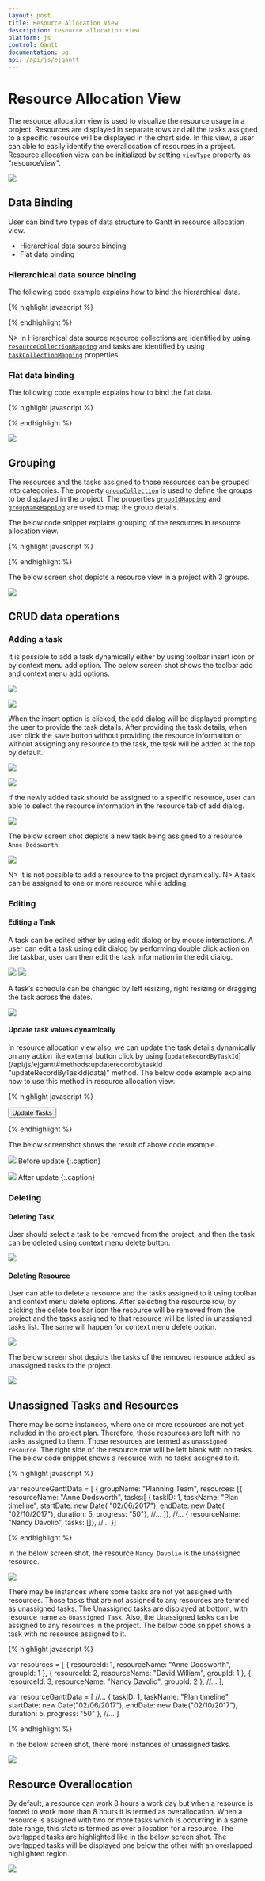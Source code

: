 ```yaml
---
layout: post
title: Resource Allocation View
description: resource allocation view
platform: js
control: Gantt
documentation: ug
api: /api/js/ejgantt
---
```


# Resource Allocation View
The resource allocation view is used to visualize the resource usage in a project. Resources are displayed in separate rows and all the tasks assigned to a specific resource will be displayed in the chart side. In this view, a user can able to easily identify the overallocation of resources in a project. Resource allocation view can be initialized by setting [`viewType`](/api/js/ejgantt#members:viewtype) property as "resourceView".

![](/js/Gantt/Resource-Allocation-View_images/ResourceView_1.png)

## Data Binding
User can bind two types of data structure to Gantt in resource allocation view.

* Hierarchical data source binding
* Flat data binding

### Hierarchical data source binding
The following code example explains how to bind the hierarchical data.

{% highlight javascript %}

<div id="resourceGantt" style="height:450px;width:100%;" />
<script type="text/javascript">

var resourceGanttData = [{ 
      resourceName: "Anne Dodsworth",
	  tasks:[
	  { taskID: 1, taskName: "Plan timeline", startDate: new Date( "02/06/2017"), endDate: new Date( "02/10/2017"), duration: 5, progress: "50"},
	  { taskID: 2, taskName: "Plan budget", startDate: new Date( "02/13/2017"), endDate: new Date( "02/17/2017"), duration: 5, progress: "50"},
	  { taskID: 3, taskName: "Allocate resources", startDate: new Date( "02/20/2017"), endDate: new Date( "02/24/2017"), duration: 5, progress: "0"},
	  ]	
	},
//…

$(function () {
    $("#resourceGantt").ejGantt({
        dataSource: resourceGanttData,
        viewType: ej.Gantt.ViewType.ResourceView,
        resourceCollectionMapping: "resources",
        taskCollectionMapping: "tasks",
        resourceNameMapping: "resourceName",
//…
    });
});    
</script>

{% endhighlight %}

N> In Hierarchical data source resource collections are identified by using [`resourceCollectionMapping`](/api/js/ejgantt#members:resourcecollectionmapping) and tasks are identified by using [`taskCollectionMapping`](/api/js/ejgantt#members:taskcollectionmapping) properties.

### Flat data binding
The following code example explains how to bind the flat data.

{% highlight javascript %}

<div id="resourceGantt" style="height:450px;width:100%;" />
<script type="text/javascript">        

var resources = [
    { resourceId: 1, resourceName: "Anne Dodsworth", groupId: 1 },
    { resourceId: 2, resourceName: "David William", groupId: 1 },
    { resourceId: 3, resourceName: "Nancy Davolio", groupId: 2 },
    //…
];

var resourceGanttData = [
    { taskID: 1, taskName: "Plan timeline", startDate: new Date("02/06/2017"), endDate: new Date("02/10/2017"), duration: 5, progress: "50", resourceId: [1] },
    { taskID: 2, taskName: "Plan budget", startDate: new Date("02/13/2017"), endDate: new Date("02/17/2017"), duration: 5, progress: "50", resourceId: [1] },
    { taskID: 3, taskName: "Allocate resources", startDate: new Date("02/20/2017"), endDate: new Date("02/24/2017"), duration: 5, progress: "0", resourceId: [1] },
//…
]

$(function () {
    $("#resourceGantt").ejGantt({
        dataSource: resourceGanttData,
        viewType: ej.Gantt.ViewType.ResourceView,
        resources: resources,
        resourceIdMapping: "resourceId",
        resourceNameMapping: "resourceName",
        resourceInfoMapping: "resourceId",
        taskIdMapping: "taskID",
        //…
    });
});    
</script>

{% endhighlight %}

![](/js/Gantt/Resource-Allocation-View_images/ResourceView_2.png)

## Grouping
The resources and the tasks assigned to those resources can be grouped into categories. The property [`groupCollection`](/api/js/ejgantt#members:groupcollection) is used to define the groups to be displayed in the project. The properties [`groupIdMapping`](/api/js/ejgantt#members:groupidmapping) and [`groupNameMapping`](/api/js/ejgantt#members:groupnamemapping) are used to map the group details.

The below code snippet explains grouping of the resources in resource allocation view.

{% highlight javascript %}

<div id="resourceGantt" style="height:450px;width:100%;" />
<script type="text/javascript">

var resourceGroups = [
    { groupId: 1, groupName: "Planning Team" },
    { groupId: 2, groupName: "Development Team" },
    { groupId: 3, groupName: "Testing Team" }
];

var resources = [
    { resourceId: 1, resourceName: "Anne Dodsworth", groupId: 1 },
    { resourceId: 2, resourceName: "David William", groupId: 1 },
    { resourceId: 3, resourceName: "Nancy Davolio", groupId: 2 },
    //…
];

$(function () {
    $("#resourceGantt").ejGantt({
        dataSource: resourceGanttData,
        viewType: ej.Gantt.ViewType.ResourceView,
        groupCollection: resourceGroups,
        resources: resources,
        groupNameMapping: "groupName",
        groupIdMapping: "groupId",
        resourceIdMapping: "resourceId",
        resourceNameMapping: "resourceName",
        resourceInfoMapping: "resourceId",
        taskIdMapping: "taskID",
        //…
    });
}); 
</script>
{% endhighlight %}

The below screen shot depicts a resource view in a project with 3 groups.

![](/js/Gantt/Resource-Allocation-View_images/ResourceView_3.png)

## CRUD data operations

### Adding a task
It is possible to add a task dynamically either by using toolbar insert icon or by context menu add option. The below screen shot shows the toolbar add and context menu add options.

![](/js/Gantt/Resource-Allocation-View_images/ResourceView_4.png)

![](/js/Gantt/Resource-Allocation-View_images/ResourceView_5.png)

When the insert option is clicked, the add dialog will be displayed prompting the user to provide the task details. After providing the task details, when user click the save button without providing the resource information or without assigning any resource to the task, the task will be added at the top by default.

![](/js/Gantt/Resource-Allocation-View_images/ResourceView_6.png)

![](/js/Gantt/Resource-Allocation-View_images/ResourceView_7.png)

If the newly added task should be assigned to a specific resource, user can able to select the resource information in the resource tab of add dialog.

![](/js/Gantt/Resource-Allocation-View_images/ResourceView_8.png)

The below screen shot depicts a new task being assigned to a resource `Anne Dodsworth`.

![](/js/Gantt/Resource-Allocation-View_images/ResourceView_9.png)

N> It is not possible to add a resource to the project dynamically.
N> A task can be assigned to one or more resource while adding.

### Editing

#### Editing a Task
A task can be edited either by using edit dialog or by mouse interactions. A user can edit a task using edit dialog by performing double click action on the taskbar, user can then edit the task information in the edit dialog.

![](/js/Gantt/Resource-Allocation-View_images/ResourceView_10.png)
![](/js/Gantt/Resource-Allocation-View_images/ResourceView_11.png)

A task’s schedule can be changed by left resizing, right resizing or dragging the task across the dates.

![](/js/Gantt/Resource-Allocation-View_images/ResourceView_12.png)

#### Update task values dynamically
In resource allocation view also, we can update the task details dynamically on any action like external button click by using [`updateRecordByTaskId`](/api/js/ejgantt#methods:updaterecordbytaskid "updateRecordByTaskId(data)" method. The below code example explains how to use this method in resource allocation view.

{% highlight javascript %}

<div id="resourceGantt" style="height:450px;width:100%;" />
<button id="update">Update Tasks</button>

<script type="text/javascript">

$(function () {
    $("#resourceGantt").ejGantt({
        dataSource: resourceGanttData,
        viewType: ej.Gantt.ViewType.ResourceView,
        //…
    });
});

$("#update").click(function () {
    var ganttObject = $("#resourceGantt").ejGantt("instance");
    var task = {};
    task.taskID = 3;
    task.startDate = new Date("02/25/2017")
    task.duration = 10;
    task.taskName = task.taskID + " - Name Changed";
    ganttObject.updateRecordByTaskId(task);
});
</script>

{% endhighlight %}

The below screenshot shows the result of above code example.

![](/js/Gantt/Resource-Allocation-View_images/ResourceView_19.png)
Before update
{:.caption}

![](/js/Gantt/Resource-Allocation-View_images/ResourceView_20.png)
After update
{:.caption}

### Deleting

#### Deleting Task
User should select a task to be removed from the project, and then the task can be deleted using context menu delete button.

![](/js/Gantt/Resource-Allocation-View_images/ResourceView_13.png)

#### Deleting Resource
User can able to delete a resource and the tasks assigned to it using toolbar and context menu delete options. After selecting the resource row, by clicking the delete toolbar icon the resource will be removed from the project and the tasks assigned to that resource will be listed in unassigned tasks list. The same will happen for context menu delete option.

![](/js/Gantt/Resource-Allocation-View_images/ResourceView_14.png)

The below screen shot depicts the tasks of the removed resource added as unassigned tasks to the project.

![](/js/Gantt/Resource-Allocation-View_images/ResourceView_15.png)

## Unassigned Tasks and Resources
There may be some instances, where one or more resources are not yet included in the project plan. Therefore, those resources are left with no tasks assigned to them. Those resources are termed as `unassigned resource`. The right side of the resource row will be left blank with no tasks.
The below code snippet shows a resource with no tasks assigned to it.

{% highlight javascript %}

var resourceGanttData = [
{
    groupName: "Planning Team",
    resources: [{ 
        resourceName: "Anne Dodsworth",
	    tasks:[
	        { taskID: 1, taskName: "Plan timeline", startDate: new Date( "02/06/2017"), endDate: new Date( "02/10/2017"), duration: 5, progress: "50"},
            //…
        ]},
    //…
    { resourceName: "Nancy Davolio", tasks: []},
   //…
}]

{% endhighlight %}

In the below screen shot, the resource `Nancy Davolio` is the unassigned resource.

![](/js/Gantt/Resource-Allocation-View_images/ResourceView_16.png)

There may be instances where some tasks are not yet assigned with resources. Those tasks that are not assigned to any resources are termed as unassigned tasks. The Unassigned tasks are displayed at bottom, with resource name as `Unassigned Task`. Also, the Unassigned tasks can be assigned to any resources in the project.
The below code snippet shows a task with no resource assigned to it.

{% highlight javascript %}

var resources = [
    { resourceId: 1, resourceName: "Anne Dodsworth", groupId: 1 },
    { resourceId: 2, resourceName: "David William", groupId: 1 },
    { resourceId: 3, resourceName: "Nancy Davolio", groupId: 2 },
    //…
];

var resourceGanttData = [
//…
    { taskID: 1, taskName: "Plan timeline", startDate: new Date("02/06/2017"), endDate: new Date("02/10/2017"), duration: 5, progress: "50" },
//…
]

{% endhighlight %}

In the below screen shot, there more instances of unassigned tasks.

![](/js/Gantt/Resource-Allocation-View_images/ResourceView_17.png)

## Resource Overallocation
By default, a resource can work 8 hours a work day but when a resource is forced to work more than 8 hours it is termed as overallocation. When a resource is assigned with two or more tasks which is occurring in a same date range, this state is termed as over allocation for a resource. The overlapped tasks are highlighted like in the below screen shot. The overlapped tasks will be displayed one below the other with an overlapped highlighted region.

![](/js/Gantt/Resource-Allocation-View_images/ResourceView_18.png)
